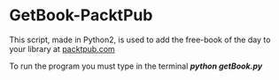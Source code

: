 # GetBook-PacktPub

This script, made in Python2, is used to add the free-book of the day to your library at [packtpub.com](https://www.packtpub.com)

To run the program you must type in the terminal ***python getBook.py***

